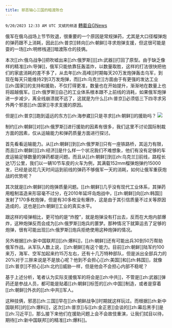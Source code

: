 ```yaml
---
title: 邪恶轴心三国的暗渡陈仓
---
```

`9/20/2023 12:33 AM UTC 文斌的频道` [轉載自GNews](https://gnews.org/articles/1713283)

俄军在俄乌战场上节节败退，很重要的一个原因是常规弹药，尤其是大口径榴弹炮的弹药跟不上消耗，因此[[zh:普京]]转向[[zh:朝鲜]]寻求炮弹支援，但这很可能是耍的一场[[zh:明修栈道]]暗渡陈仓的技俩。

本次[[zh:俄乌战争]]把吹嘘出来[[zh:俄罗斯]][[zh:武器]]打回了原型。由于缺乏像样的精准[[zh:导弹]]，俄军只能依靠狂轰滥炸，以数量取胜，这样的打法很快把他们的家底消耗的差不多了，从去年[[zh:高峰]]时期每天20万发炮弹轰击乌军，到现在每天只能维持2到3万发炮弹，而[[zh:乌克兰]]方面由于有更强的发达工业[[zh:国家]]的支持和援助，不仅打得更准，数量也在开始提升，渐渐地在数量上也将超越俄军。[[zh:俄罗斯]]自己的工业体系根本跟不上前线的消耗，如果俄军炮弹进一步减少，离全线崩溃就不远了，这就是为什么[[zh:普京]]必须低三下四寻求另外两个邪恶[[zh:国家]]寻求支援的原因。

但是[[zh:普京]]跑到遥远的东方[[zh:海参崴]]只是寻求[[zh:朝鲜]]的援助吗？
![](ipfs://QmQ9K8SriAeLszND513KKhqUhNDXH7SzvJkDKzMbtnJ386?.png)


制约[[zh:朝鲜]]对[[zh:俄罗斯]]进行援助的因素有很多，我们这里不讨论国际制裁方面的因素，仅从运输能力和弹药质量方面进行探讨。

首先看看运输能力。从[[zh:朝鲜]]到[[zh:俄罗斯]]只有一座铁路桥，其运力有限，而且[[zh:朝鲜]][[zh:经济]]是什么样一个状况我们不难想象，他们有没有足够的车皮运输足够数量的弹药都是问题。而且从[[zh:朝鲜]]到[[zh:乌克兰]]前线，路程长达1万公里，我们以一辆10节车皮的火车为例，其满载152mm榴弹炮弹约15000发，已经是说花几天时间运到前线的弹药不够俄军一天的消耗，如何让俄军重获炮战的优势呢？

其次就是[[zh:朝鲜]]的炮弹质量问题。[[zh:朝鲜]]几乎没有现代工业体系，其弹药用粗制滥造来形容毫不过分，在2010年延坪岛炮战中，[[zh:朝鲜]]向[[zh:韩国]]发射了170多枚炮弹，但是有30多枚没有爆炸，这是由于其引信质量不过关等原因造成的，这也是[[zh:朝鲜]]工业的真实水平。

跟这样的哑弹相比，更可怕的是“炸膛”，就是炮弹没有打出去，反而在大炮内部爆炸，这种炮弹反而会成为[[zh:俄罗斯]]炮兵的噩梦。那种情况下就算运去了足够的炮弹，很有可能出现[[zh:俄罗斯]]炮兵拒绝使用这种炮弹的情况。

另外根据[[zh:新中国联邦]][[zh:爆料]]，[[zh:朝鲜]]还有可能出兵30到50万帮助俄军作战。从军队人数上说，[[zh:朝鲜]]有这个能力。目前[[zh:朝鲜]]陆军约100来万，海军、空军加起来约15万左右，还有十几万特种部队，但是派出全部兵力的20%对于三胖来说是不是放心呢？他到不会担心[[zh:美国]]和[[zh:韩国]]，就像[[zh:普京]]不担心[[zh:北约]]威胁一样，但是他会不会担心内部不稳呢？

基于上述分析，笔者认为实际支援俄军的将会是[[zh:中共]]，不管是[[zh:武器]]弹药还是参战人员，都可能是贴着[[zh:朝鲜]]标签的[[zh:中国]]制造，或者是穿着[[zh:朝鲜]]外衣的[[zh:中共]]军人。

这种技俩，邪恶[[zh:三国]]早在[[zh:朝鲜战争]]时期就这样玩过。而根据[[zh:新中国联邦]]的[[zh:爆料]]，这次[[zh:普京]]与[[zh:金正恩]]会谈的[[zh:幕后黑手]]是[[zh:习近平]]，那么接下来他们在援助问题上会不会故伎重演，让我们拭目以待，期待[[zh:新中国联邦]]的精准[[zh:爆料]]。
